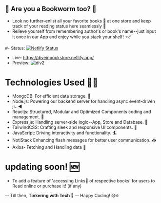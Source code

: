 ## 📑 Are you a Bookworm too? 📖 
- Look no further-enlist all your favorite books 📘 at one store and keep track of your reading status here seamlessly 🔖
- Relieve yourself from remembering author's or book's name--just input it once in our App and enjoy while you stack your shelf! ⭐☄️

#- Status:  [![Netlify Status](https://api.netlify.com/api/v1/badges/09fb1d61-7b0e-43ad-9d72-0afc83412ceb/deploy-status?branch=main)](https://app.netlify.com/sites/diveinbookstore/deploys)
- Live: https://diveinbookstore.netlify.app/
- Preview: ![div2](https://github.com/Nkovaturient/BookStore-App/assets/127786136/afd244f1-14d5-4fce-834a-2dd7bfe90f57)
# Technologies Used 🧑‍💻
- MongoDB: For efficient data storage. 🏪
- Node.js: Powering our backend server for handling async event-driven js. ◀️
- Reactjs: Structured, Modular and Optimized Components coding and management. 🌈
- Express.js: Handling server-side logic--App, Store and Database. 🧮
- TailwindCSS: Crafting sleek and responsive UI components. 🌙
- JavaScript: Driving interactivity and functionality. 🏄
- NotiStack Enhancing flash messages for better user communication. 📥
- Axios- Fetching and Handling data 🔖

# updating soon! 🆕
- To add a feature of  'accessing Links🔗 of respective books' for users to Read online or purchase it! (if any)

-- Till then, **Tinkering with Tech** 🤖 -- Happy Coding! 😄🔯
